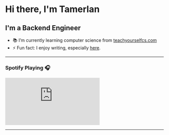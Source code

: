 # Hi there, I'm Tamerlan

## I'm a Backend Engineer

- 📚 I’m currently learning computer science from [teachyourselfcs.com](https://teachyourselfcs.com/)
- ⚡ Fun fact: I enjoy writing, especially [here](https://tamerlan.dev).

---

### Spotify Playing 🎧

[![Spotify](https://novatorem-l6tshczw4-tamerlang.vercel.app/api/spotify.py)](https://open.spotify.com/user/dz7djtkhsrosihnxgc052i3qm)

---
